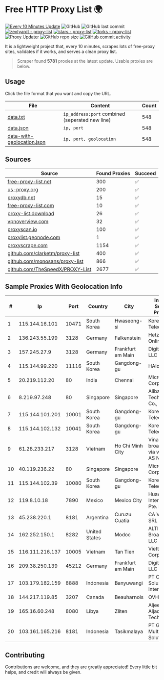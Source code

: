 
# Free HTTP Proxy List 🌍

[![Every 10 Minutes Update](https://github.com/mertguvencli/http-proxy-list/actions/workflows/main.yml/badge.svg?branch=main)](https://github.com/mertguvencli/http-proxy-list/actions/workflows/main.yml)
![GitHub](https://img.shields.io/github/license/mertguvencli/http-proxy-list)
![GitHub last commit](https://img.shields.io/github/last-commit/mertguvencli/http-proxy-list)
[![zevtyardt - proxy-list](https://img.shields.io/static/v1?label=zevtyardt&message=proxy-list&color=blue&logo=github)](https://github.com/zevtyardt/proxy-list "Go to GitHub repo")
[![stars - proxy-list](https://img.shields.io/github/stars/zevtyardt/proxy-list?style=social)](https://github.com/zevtyardt/proxy-list)
[![forks - proxy-list](https://img.shields.io/github/forks/zevtyardt/proxy-list?style=social)](https://github.com/zevtyardt/proxy-list)
[![Proxy Updater](https://github.com/zevtyardt/proxy-list/workflows/Proxy%20Updater/badge.svg)](https://github.com/zevtyardt/proxy-list/actions?query=workflow:"Proxy+Updater")
![GitHub repo size](https://img.shields.io/github/repo-size/zevtyardt/proxy-list)
[![GitHub commit activity](https://img.shields.io/github/commit-activity/m/zevtyardt/proxy-list?logo=commits)](https://github.com/zevtyardt/proxy-list/commits/main)

It is a lightweight project that, every 10 minutes, scrapes lots of free-proxy sites, validates if it works, and serves a clean proxy list.

> Scraper found **5781** proxies at the latest update. Usable proxies are below.

## Usage

Click the file format that you want and copy the URL.

|File|Content|Count|
|----|-------|-----|
|[data.txt](https://raw.githubusercontent.com/mertguvencli/http-proxy-list/main/proxy-list/data.txt)|`ip_address:port` combined (seperated new line)|548|
|[data.json](https://raw.githubusercontent.com/mertguvencli/http-proxy-list/main/proxy-list/data.json)|`ip, port`|548|
|[data-with-geolocation.json](https://raw.githubusercontent.com/mertguvencli/http-proxy-list/main/proxy-list/data-with-geolocation.json)|`ip, port, geolocation`|548|

## Sources

|Source|Found Proxies|Succeed|
|------|-------------|-------|
|[free-proxy-list.net](https://free-proxy-list.net)|300|✅|
|[us-proxy.org](https://www.us-proxy.org)|200|✅|
|[proxydb.net](http://proxydb.net)|15|✅|
|[free-proxy-list.com](https://free-proxy-list.com/?page=&port=&type%5B%5D=http&type%5B%5D=https&up_time=0&search=Search)|10|✅|
|[proxy-list.download](https://www.proxy-list.download/HTTP)|26|✅|
|[vpnoverview.com](https://vpnoverview.com/privacy/anonymous-browsing/free-proxy-servers)|32|✅|
|[proxyscan.io](https://www.proxyscan.io)|100|✅|
|[proxylist.geonode.com](https://proxylist.geonode.com/api/proxy-list?limit=300&page=1&sort_by=lastChecked&sort_type=desc&protocols=http,https)|1|✅|
|[proxyscrape.com](https://api.proxyscrape.com/v2/?request=displayproxies&protocol=http&timeout=10000&country=all&ssl=all&anonymity=all)|1154|✅|
|[github.com/clarketm/proxy-list](https://raw.githubusercontent.com/clarketm/proxy-list/master/proxy-list-raw.txt)|400|✅|
|[github.com/monosans/proxy-list](https://raw.githubusercontent.com/monosans/proxy-list/main/proxies/http.txt)|866|✅|
|[github.com/TheSpeedX/PROXY-List](https://raw.githubusercontent.com/TheSpeedX/PROXY-List/master/http.txt)|2677|✅|


## Sample Proxies With Geolocation Info

|#|Ip|Port|Country|City|Internet Service Provider|
|-|--|----|-------|----|-------------------------|
|1|115.144.16.101|10471|South Korea|Hwaseong-si|Korea Telecom|
|2|136.243.55.199|3128|Germany|Falkenstein|Hetzner Online GmbH|
|3|157.245.27.9|3128|Germany|Frankfurt am Main|DigitalOcean, LLC|
|4|115.144.99.220|11116|South Korea|Gangdong-gu|HAIonNet|
|5|20.219.112.20|80|India|Chennai|Microsoft Corporation|
|6|8.219.97.248|80|Singapore|Singapore|Alibaba (US) Technology Co., Ltd.|
|7|115.144.101.201|10001|South Korea|Gangdong-gu|Korea Telecom|
|8|115.144.102.132|10041|South Korea|Gangdong-gu|Korea Telecom|
|9|61.28.233.217|3128|Vietnam|Ho Chi Minh City|Vinadata broadcast via vinagame AS Number|
|10|40.119.236.22|80|Singapore|Singapore|Microsoft Corporation|
|11|115.144.102.39|10080|South Korea|Gangdong-gu|Korea Telecom|
|12|119.8.10.18|7890|Mexico|Mexico City|Huawei International Pte. LTD|
|13|45.238.220.1|8181|Argentina|Curuzu Cuatia|CA VI CU SRL|
|14|162.252.150.1|8282|United States|Modoc|ALTIUS Broadband, LLC|
|15|116.111.216.137|10005|Vietnam|Tan Tien|Viettel Corporation|
|16|209.38.250.139|45212|Germany|Frankfurt am Main|DigitalOcean, LLC|
|17|103.179.182.159|8888|Indonesia|Banyuwangi|PT Cahaya Solusindo Internusa|
|18|144.217.119.85|3207|Canada|Beauharnois|OVH Hosting|
|19|165.16.60.248|8080|Libya|Zliten|Aljeel Aljadeed For Technology|
|20|103.161.165.216|8181|Indonesia|Tasikmalaya|PT Galuh Multidata Solution|



## Contributing

Contributions are welcome, and they are greatly appreciated! Every
little bit helps, and credit will always be given.

